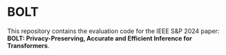 # BOLT
This repository contains the evaluation code for the IEEE S&P 2024 paper: **BOLT: Privacy-Preserving, Accurate and Efficient Inference for Transformers**.
